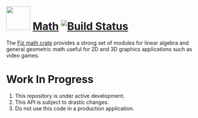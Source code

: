 # <a href="https://fiz3d.org"><img src="https://fiz3d.org/static/media/logo_nopad_256x121.png" height="64px"></img></a> [Math](https://fiz3d.org/crate/math) [![Build Status](https://travis-ci.org/fiz3d/fiz-math.svg?branch=master)](https://travis-ci.org/fiz3d/fiz-math)

The [Fiz math crate](https://fiz3d.org/crate/math) provides a strong set of modules for linear algebra and general geometric math useful for 2D and 3D graphics applications such as video games.

# Work In Progress

1. This repository is under active development.
2. This API is subject to drastic changes.
3. Do not use this code in a production application.
